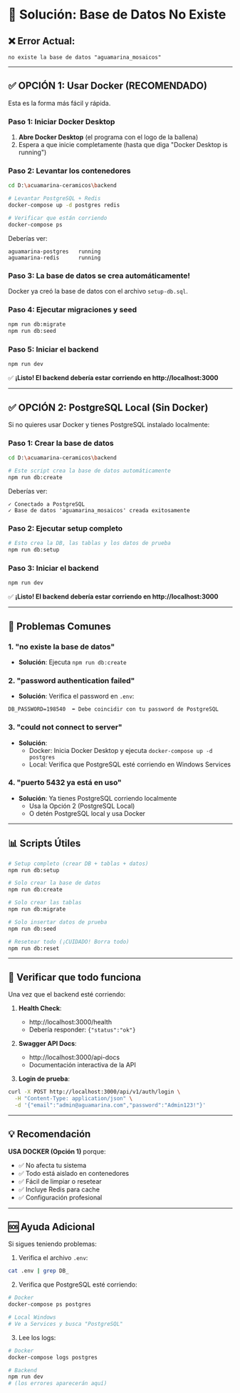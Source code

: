 # 🔧 Solución: Base de Datos No Existe

## ❌ Error Actual:
```
no existe la base de datos "aguamarina_mosaicos"
```

---

## ✅ **OPCIÓN 1: Usar Docker (RECOMENDADO)**

Esta es la forma más fácil y rápida.

### Paso 1: Iniciar Docker Desktop

1. **Abre Docker Desktop** (el programa con el logo de la ballena)
2. Espera a que inicie completamente (hasta que diga "Docker Desktop is running")

### Paso 2: Levantar los contenedores

```bash
cd D:\acuamarina-ceramicos\backend

# Levantar PostgreSQL + Redis
docker-compose up -d postgres redis

# Verificar que están corriendo
docker-compose ps
```

Deberías ver:
```
aguamarina-postgres   running
aguamarina-redis      running
```

### Paso 3: La base de datos se crea automáticamente!

Docker ya creó la base de datos con el archivo `setup-db.sql`.

### Paso 4: Ejecutar migraciones y seed

```bash
npm run db:migrate
npm run db:seed
```

### Paso 5: Iniciar el backend

```bash
npm run dev
```

✅ **¡Listo! El backend debería estar corriendo en http://localhost:3000**

---

## ✅ **OPCIÓN 2: PostgreSQL Local (Sin Docker)**

Si no quieres usar Docker y tienes PostgreSQL instalado localmente:

### Paso 1: Crear la base de datos

```bash
cd D:\acuamarina-ceramicos\backend

# Este script crea la base de datos automáticamente
npm run db:create
```

Deberías ver:
```
✓ Conectado a PostgreSQL
✓ Base de datos 'aguamarina_mosaicos' creada exitosamente
```

### Paso 2: Ejecutar setup completo

```bash
# Esto crea la DB, las tablas y los datos de prueba
npm run db:setup
```

### Paso 3: Iniciar el backend

```bash
npm run dev
```

✅ **¡Listo! El backend debería estar corriendo en http://localhost:3000**

---

## 🐛 Problemas Comunes

### 1. "no existe la base de datos"
- **Solución**: Ejecuta `npm run db:create`

### 2. "password authentication failed"
- **Solución**: Verifica el password en `.env`:
```env
DB_PASSWORD=198540  ⬅️ Debe coincidir con tu password de PostgreSQL
```

### 3. "could not connect to server"
- **Solución**:
  - Docker: Inicia Docker Desktop y ejecuta `docker-compose up -d postgres`
  - Local: Verifica que PostgreSQL esté corriendo en Windows Services

### 4. "puerto 5432 ya está en uso"
- **Solución**: Ya tienes PostgreSQL corriendo localmente
  - Usa la Opción 2 (PostgreSQL Local)
  - O detén PostgreSQL local y usa Docker

---

## 📊 Scripts Útiles

```bash
# Setup completo (crear DB + tablas + datos)
npm run db:setup

# Solo crear la base de datos
npm run db:create

# Solo crear las tablas
npm run db:migrate

# Solo insertar datos de prueba
npm run db:seed

# Resetear todo (¡CUIDADO! Borra todo)
npm run db:reset
```

---

## 🎯 Verificar que todo funciona

Una vez que el backend esté corriendo:

1. **Health Check**:
   - http://localhost:3000/health
   - Debería responder: `{"status":"ok"}`

2. **Swagger API Docs**:
   - http://localhost:3000/api-docs
   - Documentación interactiva de la API

3. **Login de prueba**:
```bash
curl -X POST http://localhost:3000/api/v1/auth/login \
  -H "Content-Type: application/json" \
  -d '{"email":"admin@aguamarina.com","password":"Admin123!"}'
```

---

## 💡 Recomendación

**USA DOCKER (Opción 1)** porque:
- ✅ No afecta tu sistema
- ✅ Todo está aislado en contenedores
- ✅ Fácil de limpiar o resetear
- ✅ Incluye Redis para cache
- ✅ Configuración profesional

---

## 🆘 Ayuda Adicional

Si sigues teniendo problemas:

1. Verifica el archivo `.env`:
```bash
cat .env | grep DB_
```

2. Verifica que PostgreSQL esté corriendo:
```bash
# Docker
docker-compose ps postgres

# Local Windows
# Ve a Services y busca "PostgreSQL"
```

3. Lee los logs:
```bash
# Docker
docker-compose logs postgres

# Backend
npm run dev
# (los errores aparecerán aquí)
```
